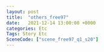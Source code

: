 ```yaml
---
layout: post
title:  "others_free97"
date:   2021-12-14 13:00:00 +0000
categories: Etc
Tags: Story Etc
SceneCode: ["scene_free97_q1_s20"]
---
```

